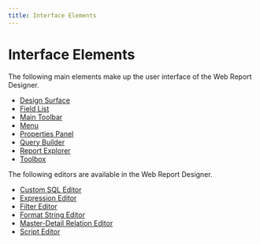 ```yaml
---
title: Interface Elements
---
```

# Interface Elements
The following main elements make up the user interface of the Web Report Designer.
* [Design Surface](../../../interface-elements-for-web/articles/report-designer/interface-elements/design-surface.md)
* [Field List](../../../interface-elements-for-web/articles/report-designer/interface-elements/field-list.md)
* [Main Toolbar](../../../interface-elements-for-web/articles/report-designer/interface-elements/main-toolbar.md)
* [Menu](../../../interface-elements-for-web/articles/report-designer/interface-elements/menu.md)
* [Properties Panel](../../../interface-elements-for-web/articles/report-designer/interface-elements/properties-panel.md)
* [Query Builder](../../../interface-elements-for-web/articles/report-designer/interface-elements/query-builder.md)
* [Report Explorer](../../../interface-elements-for-web/articles/report-designer/interface-elements/report-explorer.md)
* [Toolbox](../../../interface-elements-for-web/articles/report-designer/interface-elements/toolbox.md)

The following editors are available in the Web Report Designer.
* [Custom SQL Editor](../../../interface-elements-for-web/articles/report-designer/interface-elements/custom-sql-editor.md)
* [Expression Editor](../../../interface-elements-for-web/articles/report-designer/interface-elements/expression-editor.md)
* [Filter Editor](../../../interface-elements-for-web/articles/report-designer/interface-elements/filter-editor.md)
* [Format String Editor](../../../interface-elements-for-web/articles/report-designer/interface-elements/format-string-editor.md)
* [Master-Detail Relation Editor](../../../interface-elements-for-web/articles/report-designer/interface-elements/master-detail-relation-editor.md)
* [Script Editor](../../../interface-elements-for-web/articles/report-designer/interface-elements/script-editor.md)